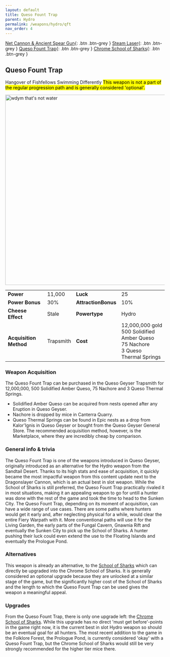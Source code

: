 ```yaml
---
layout: default
title: Queso Fount Trap
parent: Hydro
permalink: /weapons/hydro/qft
nav_order: 4
---
```

<span class="fs-1">[Net Cannon & Ancient Spear Gun](/weapons/hydro/nc){: .btn .btn-grey } </span><span class="fs-1"> [Steam Laser](/weapons/hydro/slmk){: .btn .btn-grey } </span><span class="fs-1"> [Queso Fount Trap](/weapons/hydro/qft){: .btn .btn-grey } </span><span class="fs-1"> [Chrome School of Sharks](/weapons/hydro/csos){: .btn .btn-grey } </span>

## Queso Fount Trap
Hangover of Fishfellows Swimming Differently
<mark> This weapon is not a part of the regular progression path and is generally considered 'optional'.</mark>

<img src="/assets/images/weapons/qft.png" alt="wdym that's not water" width="600">

|||||
|---|---|---|---|
| __Power__ 	| 11,000 	| __Luck__ 	| 25 	|
| __Power Bonus__ 	| 30% 	|__AttractionBonus__ 	| 10% 	|
| __Cheese Effect__ 	| Stale	| __Powertype__ 	| Hydro 	|
| __Acquisition Method__ 	| Trapsmith	| __Cost__ 	| 12,000,000 gold <br> 500 Solidified Amber Queso <br> 75 Nachore <br> 3 Queso Thermal Springs	|

### Weapon Acquisition
The Queso Fount Trap can be purchased in the Queso Geyser Trapsmith for 12,000,000, 500 Solidified Amber Queso, 75 Nachore and 3 Queso Thermal Springs.
- Solidified Amber Queso can be acquired from nests opened after any Eruption in Queso Geyser.
- Nachore is dropped by mice in Canterra Quarry.
- Queso Thermal Springs can be found in Epic nests as a drop from Kalor'Ignis in Queso Geyser or bought from the Queso Geyser General Store. The recommended acquisition method, however, is the Marketplace, where they are incredibly cheap by comparison.

### General info & trivia
The Queso Fount Trap is one of the weapons introduced in Queso Geyser, originally introduced as an alternative for the Hydro weapon from the Sandtail Desert. Thanks to its high stats and ease of acquisition, it quickly became the most impactful weapon from this content update next to the Dragonslayer Cannon, which is an actual best in slot weapon. While the School of Sharks is still preferred, the Queso Fount Trap practically rivaled it in most situations, making it an appealing weapon to go for untill a hunter was done with the rest of the game and took the time to head to the Sunken City.
The Queso Fount Trap, depending on its moment of acquisition, can have a wide range of use cases. There are some paths where hunters would get it early and, after neglecting physical for a while, would clear the entire Fiery Warpath with it. More conventional paths will use it for the Living Garden, the early parts of the Fungal Cavern, Gnawnia Rift and eventually the Sunken City to pick up the School of Sharks. A hunter pushing their luck could even extend the use to the Floating Islands and eventually the Prologue Pond.

### Alternatives
This weapon is already an alternative, to the [School of Sharks](/weapons/hydro/csos) which can directly be upgraded into the Chrome School of Sharks. It is generally considered an optional upgrade because they are unlocked at a similar stage of the game, but the significantly higher cost of the School of Sharks and the length to which the Queso Fount Trap can be used gives the weapon a meaningful appeal.

### Upgrades
From the Queso Fount Trap, there is only one upgrade left: the [Chrome School of Sharks](/weapons/hydro/csos). While this upgrade has no direct 'must get before'-points in the game right now, it is the current best in slot Hydro weapon so should be an eventual goal for all hunters.
The most recent addition to the game in the Folklore Forest, the Prologue Pond, is currently considered 'okay' with a Queso Fount Trap, but the Chrome School of Sharks would still be very strongly recommended for the higher tier mice there.
